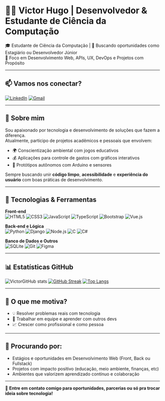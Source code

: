 # 👨‍💻 Victor Hugo | Desenvolvedor & Estudante de Ciência da Computação

🎓 Estudante de Ciência da Computação | 💼 Buscando oportunidades como Estagiário ou Desenvolvedor Júnior  
🌱 Foco em Desenvolvimento Web, APIs, UX, DevOps e Projetos com Propósito

---

## 📫 Vamos nos conectar?

[![LinkedIn](https://img.shields.io/badge/-Victor%20Hugo-0077B5?style=for-the-badge&logo=linkedin&logoColor=white)](https://www.linkedin.com/in/victor-hugo-amaral-3858691b8)
[![Gmail](https://img.shields.io/badge/-victorhugo033@gmail.com-D14836?style=for-the-badge&logo=gmail&logoColor=white)](mailto:victorhugo033@gmail.com)

---

## 🚀 Sobre mim

Sou apaixonado por tecnologia e desenvolvimento de soluções que fazem a diferença.  
Atualmente, participo de projetos acadêmicos e pessoais que envolvem:

- 🌍 Conscientização ambiental com jogos educativos
- 💰 Aplicações para controle de gastos com gráficos interativos
- 🤖 Protótipos autônomos com Arduino e sensores

Sempre buscando unir **código limpo**, **acessibilidade** e **experiência do usuário** com boas práticas de desenvolvimento.

---

## 💼 Tecnologias & Ferramentas

**Front-end**  
![HTML5](https://img.shields.io/badge/-HTML5-E34F26?style=for-the-badge&logo=html5&logoColor=white)
![CSS3](https://img.shields.io/badge/-CSS3-1572B6?style=for-the-badge&logo=css3&logoColor=white)
![JavaScript](https://img.shields.io/badge/-JavaScript-F7DF1E?style=for-the-badge&logo=javascript&logoColor=black)
![TypeScript](https://img.shields.io/badge/-TypeScript-007ACC?style=for-the-badge&logo=typescript&logoColor=white)
![Bootstrap](https://img.shields.io/badge/-Bootstrap-7952B3?style=for-the-badge&logo=bootstrap&logoColor=white)
![Vue.js](https://img.shields.io/badge/-Vue.js-35495E?style=for-the-badge&logo=vue.js&logoColor=4FC08D)

**Back-end e Lógica**  
![Python](https://img.shields.io/badge/-Python-3776AB?style=for-the-badge&logo=python&logoColor=white)
![Django](https://img.shields.io/badge/-Django-092E20?style=for-the-badge&logo=django&logoColor=white)
![Node.js](https://img.shields.io/badge/-Node.js-43853D?style=for-the-badge&logo=node.js&logoColor=white)
![C](https://img.shields.io/badge/-C-00599C?style=for-the-badge&logo=c&logoColor=white)
![C#](https://img.shields.io/badge/-C%23-239120?style=for-the-badge&logo=c-sharp&logoColor=white)

**Banco de Dados e Outros**  
![SQLite](https://img.shields.io/badge/-SQLite-003B57?style=for-the-badge&logo=sqlite&logoColor=white)
![Git](https://img.shields.io/badge/-Git-F05032?style=for-the-badge&logo=git&logoColor=white)
![Figma](https://img.shields.io/badge/-Figma-F24E1E?style=for-the-badge&logo=figma&logoColor=white)

---

## 📊 Estatísticas GitHub

![VictorGitHub stats](https://github-readme-stats.vercel.app/api?username=vi73458&show_icons=true&theme=gotham)
[![GitHub Streak](https://streak-stats.demolab.com?user=vi73458&theme=gotham&hide_border=true)](https://git.io/streak-stats)
[![Top Langs](https://github-readme-stats.vercel.app/api/top-langs/?username=vi73458&layout=donut&theme=gotham)](https://github.com/anuraghazra/github-readme-stats)

---

## 🧠 O que me motiva?

- 💡 Resolver problemas reais com tecnologia
- 🤝 Trabalhar em equipe e aprender com outros devs
- 📈 Crescer como profissional e como pessoa

---

## 🔎 Procurando por:

- Estágios e oportunidades em Desenvolvimento Web (Front, Back ou Fullstack)
- Projetos com impacto positivo (educação, meio ambiente, finanças, etc)
- Ambientes que valorizem aprendizado contínuo e colaboração

---

📩 **Entre em contato comigo para oportunidades, parcerias ou só pra trocar ideia sobre tecnologia!**
